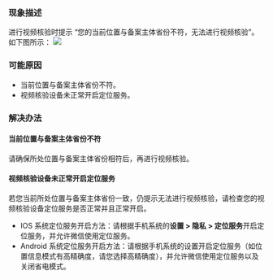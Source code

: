 ### 现象描述
进行视频核验时提示 “您的当前位置与备案主体省份不符，无法进行视频核验”。如下图所示：
![](https://qcloudimg.tencent-cloud.cn/raw/5e40eede56bd512ef0fd2a2610d8e8d8.png)

### 可能原因
- 当前位置与备案主体省份不符。
- 视频核验设备未正常开启定位服务。


### 解决办法
#### 当前位置与备案主体省份不符
请确保所处位置与备案主体省份相符后，再进行视频核验。

#### 视频核验设备未正常开启定位服务
若您当前所处位置与备案主体省份一致，仍提示无法进行视频核验，请检查您的视频核验设备定位服务是否正常并且正常开启。
- IOS 系统定位服务开启方法：请根据手机系统的**设置 > 隐私 > 定位服务**开启定位服务，并允许微信使用定位服务。
- Android 系统定位服务开启方法：请根据手机系统的设置开启定位服务（如位置信息模式有高精确度，请您选择高精确度），并允许微信使用定位服务以及关闭省电模式。
